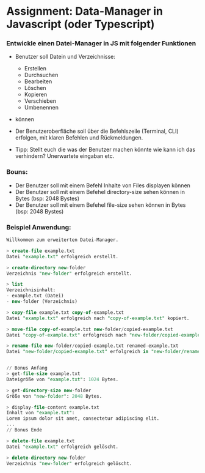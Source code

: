 # Assignment: Data-Manager in Javascript (oder Typescript)

### Entwickle einen Datei-Manager in JS mit folgender Funktionen

* Benutzer soll Datein und Verzeichnisse:
  * Erstellen
  * Durchsuchen
  * Bearbeiten
  * Löschen
  * Kopieren 
  * Verschieben
  * Umbenennen
* können


* Der Benutzeroberfläche soll über die Befehlszeile (Terminal, CLI) erfolgen,
mit klaren Befehlen und Rückmeldungen. 
* Tipp: Stellt euch die was der Benutzer machen könnte wie kann ich das verhindern? 
Unerwartete eingaban etc.

### **Bouns**: 
* Der Benutzer soll mit einem Befehl Inhalte von Files displayen können
* Der Benutzer soll mit einem Befehel directory-size sehen können in Bytes (bsp: 2048 Bystes)
* Der Benutzer soll mit einem Befehel file-size sehen können in Bytes (bsp: 2048 Bystes)


### Beispiel Anwendung:

```sql
Willkommen zum erweiterten Datei-Manager.

> create-file example.txt
Datei "example.txt" erfolgreich erstellt.

> create-directory new-folder
Verzeichnis "new-folder" erfolgreich erstellt.

> list
Verzeichnisinhalt:
- example.txt (Datei)
- new-folder (Verzeichnis)

> copy-file example.txt copy-of-example.txt
Datei "example.txt" erfolgreich nach "copy-of-example.txt" kopiert.

> move-file copy-of-example.txt new-folder/copied-example.txt
Datei "copy-of-example.txt" erfolgreich nach "new-folder/copied-example.txt" verschoben.

> rename-file new-folder/copied-example.txt renamed-example.txt
Datei "new-folder/copied-example.txt" erfolgreich in "new-folder/renamed-example.txt" umbenannt.


// Bonus Anfang
> get-file-size example.txt
Dateigröße von "example.txt": 1024 Bytes.

> get-directory-size new-folder
Größe von "new-folder": 2048 Bytes.

> display-file-content example.txt
Inhalt von "example.txt":
Lorem ipsum dolor sit amet, consectetur adipiscing elit.
...
// Bonus Ende

> delete-file example.txt
Datei "example.txt" erfolgreich gelöscht.

> delete-directory new-folder
Verzeichnis "new-folder" erfolgreich gelöscht.


```

